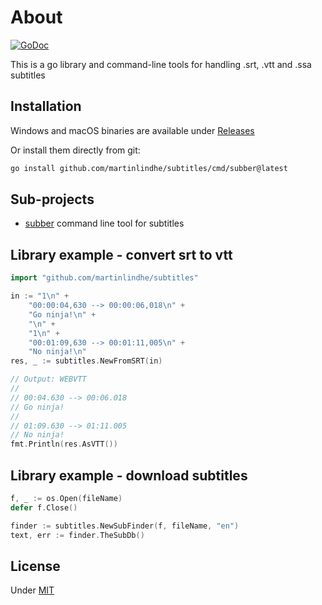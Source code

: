 # About

[![GoDoc](https://godoc.org/github.com/martinlindhe/subtitles?status.svg)](https://godoc.org/github.com/martinlindhe/subtitles)

This is a go library and command-line tools for handling .srt, .vtt and .ssa subtitles

## Installation

Windows and macOS binaries are available under [Releases](https://github.com/martinlindhe/subtitles/releases)

Or install them directly from git:

```sh
go install github.com/martinlindhe/subtitles/cmd/subber@latest

```

## Sub-projects

- [subber](https://github.com/martinlindhe/subtitles/tree/master/cmd/subber) command line tool for subtitles

## Library example - convert srt to vtt

```go
import "github.com/martinlindhe/subtitles"

in := "1\n" +
    "00:00:04,630 --> 00:00:06,018\n" +
    "Go ninja!\n" +
    "\n" +
    "1\n" +
    "00:01:09,630 --> 00:01:11,005\n" +
    "No ninja!\n"
res, _ := subtitles.NewFromSRT(in)

// Output: WEBVTT
//
// 00:04.630 --> 00:06.018
// Go ninja!
//
// 01:09.630 --> 01:11.005
// No ninja!
fmt.Println(res.AsVTT())
```

## Library example - download subtitles

```go
f, _ := os.Open(fileName)
defer f.Close()

finder := subtitles.NewSubFinder(f, fileName, "en")
text, err := finder.TheSubDb()
```

## License

Under [MIT](LICENSE)
